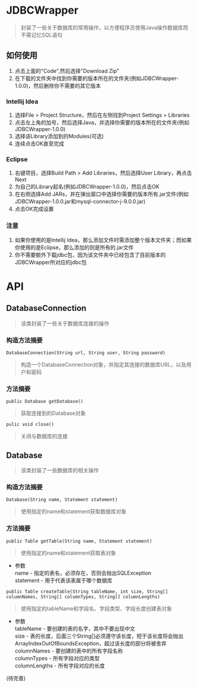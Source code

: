 # JDBCWrapper
> 封装了一些关于数据库的常用操作，以方便程序员使用Java操作数据库而不需记忆SQL语句
## 如何使用
1. 点击上面的"Code",然后选择"Download Zip"
2. 在下载的文件夹中找到你需要的版本所在的文件夹(例如JDBCWrapper-1.0.0)，然后删除你不需要的其它版本
### Intellij Idea
1. 选择File >  Project Structure，然后在左侧找到Project Settings > Libraries
2. 点击左上角的加号，然后选择Java，并选择你需要的版本所在的文件夹(例如JDBCWrapper-1.0.0)
3. 选择该Library添加到的Modules(可选)
4. 连续点击OK直至完成
### Eclipse
1. 右键项目，选择Build Path > Add Libraries，然后选择User Library，再点击Next
2. 为自己的Library起名(例如JDBCWrapper-1.0.0)，然后点击OK
3. 在右侧选择Add JARs，并在弹出窗口中选择你需要的版本所有.jar文件(例如JDBCWrapper-1.0.0.jar和mysql-connector-j-9.0.0.jar)
4. 点击OK完成设置
### 注意
1. 如果你使用的是Intellij Idea，那么添加文件时需添加整个版本文件夹；而如果你使用的是Eclipse，那么添加的则是所有的.jar文件
2. 你不需要额外下载jdbc包，因为该文件夹中已经包含了目前版本的JDBCWrapper所对应的jdbc包
# API
## DatabaseConnection
> 该类封装了一些关于数据库连接的操作
### 构造方法摘要
`DatabaseConnection(String url, String user, String password)`

> 构造一个DatabaseConnection对象，并指定其连接的数据库URL，以及用户和密码
### 方法摘要
`public Database getDatabase()`

> 获取连接到的Database对象

`pulic void close()`

> 关闭与数据库的连接
## Database
> 该类封装了一些数据库的相关操作
### 构造方法摘要
`Database(String name, Statement statement)`

> 使用指定的name和statement获取数据库对象
### 方法摘要
`public Table getTable(String name, Statement statement)`

> 使用指定的name和statement获取表对象

- 参数<br>
name - 指定的表名，必须存在，否则会抛出SQLException<br>
statement - 用于代表该表属于哪个数据库

`public Table createTable(String tableName, int size, String[] columnNames, String[] columnTypes, String[] columnLengths)`

> 使用指定的tableName和字段名、字段类型、字段长度创建表对象

- 参数<br>
tableName - 要创建的表的名字，其中不要出现中文<br>
size - 表的长度，后面三个String[]必须遵守该长度，短于该长度将会抛出ArrayIndexOutOfBoundsException，超过该长度的部分将被舍弃<br>
columnNames - 要创建的表中的所有字段名称<br>
columnTypes - 所有字段对应的类型<br>
columnLengths - 所有字段对应的长度

(待完善)

